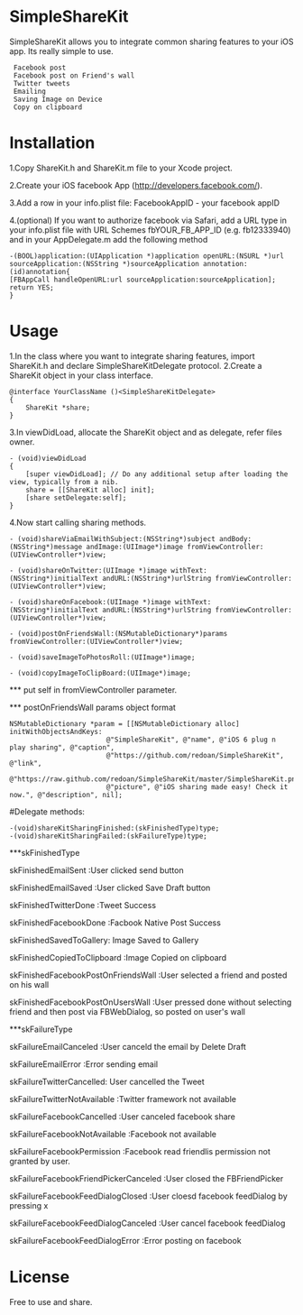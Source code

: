 SimpleShareKit
==================

SimpleShareKit allows you to integrate common sharing features to your iOS app. Its really simple to use.

     Facebook post
     Facebook post on Friend's wall
     Twitter tweets
     Emailing
     Saving Image on Device
     Copy on clipboard
    

# Installation

1.Copy ShareKit.h and ShareKit.m file to your Xcode project.

2.Create your iOS facebook App (http://developers.facebook.com/).

3.Add a row in your info.plist file: FacebookAppID - your facebook appID

4.(optional) If you want to authorize facebook via Safari, add a URL type in your info.plist file with  URL Schemes fbYOUR_FB_APP_ID (e.g. fb12333940) and in your AppDelegate.m add the following method

    -(BOOL)application:(UIApplication *)application openURL:(NSURL *)url sourceApplication:(NSString *)sourceApplication annotation:(id)annotation{
    [FBAppCall handleOpenURL:url sourceApplication:sourceApplication];
    return YES;
    }
    
# Usage

1.In the class where you want to integrate sharing features, import ShareKit.h and declare SimpleShareKitDelegate protocol.
2.Create a ShareKit object in your class interface.

 
	@interface YourClassName ()<SimpleShareKitDelegate>
	{
		ShareKit *share;
	}

3.In viewDidLoad, allocate the ShareKit object and as delegate, refer files owner.

	- (void)viewDidLoad
	{
	 	[super viewDidLoad]; // Do any additional setup after loading the view, typically from a nib. 
		share = [[ShareKit alloc] init];
		[share setDelegate:self]; 
	}

4.Now start calling sharing methods.

	- (void)shareViaEmailWithSubject:(NSString*)subject andBody:(NSString*)message andImage:(UIImage*)image fromViewController:(UIViewController*)view;

	- (void)shareOnTwitter:(UIImage *)image withText:(NSString*)initialText andURL:(NSString*)urlString fromViewController:(UIViewController*)view;

	- (void)shareOnFacebook:(UIImage *)image withText:(NSString*)initialText andURL:(NSString*)urlString fromViewController:(UIViewController*)view; 

	- (void)postOnFriendsWall:(NSMutableDictionary*)params fromViewController:(UIViewController*)view;

	- (void)saveImageToPhotosRoll:(UIImage*)image; 

	- (void)copyImageToClipBoard:(UIImage*)image; 

*** put self in fromViewController parameter.

*** postOnFriendsWall params object format
	
    NSMutableDictionary *param = [[NSMutableDictionary alloc] initWithObjectsAndKeys: 
							@"SimpleShareKit", @"name", @"iOS 6 plug n play sharing", @"caption", 
							@"https://github.com/redoan/SimpleShareKit", @"link", 
							@"https://raw.github.com/redoan/SimpleShareKit/master/SimpleShareKit.png", 
							@"picture", @"iOS sharing made easy! Check it now.", @"description", nil];


#Delegate methods:

	-(void)shareKitSharingFinished:(skFinishedType)type;
	-(void)shareKitSharingFailed:(skFailureType)type;

***skFinishedType
    
skFinishedEmailSent :User clicked send button

skFinishedEmailSaved :User clicked Save Draft button

skFinishedTwitterDone :Tweet Success

skFinishedFacebookDone :Facbook Native Post Success

skFinishedSavedToGallery: Image Saved to Gallery


skFinishedCopiedToClipboard :Image Copied on clipboard
    
    
skFinishedFacebookPostOnFriendsWall :User selected a friend and posted on his wall
    
skFinishedFacebookPostOnUsersWall :User pressed done without selecting friend and then post via FBWebDialog, so posted on user's wall



***skFailureType

skFailureEmailCanceled :User canceld the email by Delete Draft

skFailureEmailError :Error sending email
    
skFailureTwitterCancelled: User cancelled the Tweet
    
skFailureTwitterNotAvailable :Twitter framework not available

skFailureFacebookCancelled :User canceled facebook share 
    
skFailureFacebookNotAvailable :Facebook not available 

skFailureFacebookPermission :Facebook read friendlis permission not granted by user.

skFailureFacebookFriendPickerCanceled :User closed the FBFriendPicker

skFailureFacebookFeedDialogClosed :User cloesd facebook feedDialog by pressing x

skFailureFacebookFeedDialogCanceled :User cancel facebook feedDialog

skFailureFacebookFeedDialogError :Error posting on facebook
    


License
==================
Free to use and share.

